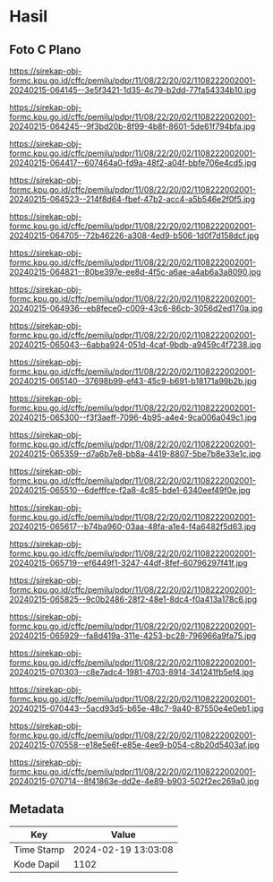 # Hasil

## Foto C Plano

https://sirekap-obj-formc.kpu.go.id/cffc/pemilu/pdpr/11/08/22/20/02/1108222002001-20240215-064145--3e5f3421-1d35-4c79-b2dd-77fa54334b10.jpg

https://sirekap-obj-formc.kpu.go.id/cffc/pemilu/pdpr/11/08/22/20/02/1108222002001-20240215-064245--9f3bd20b-8f99-4b8f-8601-5de61f794bfa.jpg

https://sirekap-obj-formc.kpu.go.id/cffc/pemilu/pdpr/11/08/22/20/02/1108222002001-20240215-064417--607464a0-fd9a-48f2-a04f-bbfe706e4cd5.jpg

https://sirekap-obj-formc.kpu.go.id/cffc/pemilu/pdpr/11/08/22/20/02/1108222002001-20240215-064523--214f8d64-fbef-47b2-acc4-a5b546e2f0f5.jpg

https://sirekap-obj-formc.kpu.go.id/cffc/pemilu/pdpr/11/08/22/20/02/1108222002001-20240215-064705--72b46226-a308-4ed9-b506-1d0f7d158dcf.jpg

https://sirekap-obj-formc.kpu.go.id/cffc/pemilu/pdpr/11/08/22/20/02/1108222002001-20240215-064821--80be397e-ee8d-4f5c-a6ae-a4ab6a3a8090.jpg

https://sirekap-obj-formc.kpu.go.id/cffc/pemilu/pdpr/11/08/22/20/02/1108222002001-20240215-064936--eb8fece0-c009-43c6-86cb-3056d2ed170a.jpg

https://sirekap-obj-formc.kpu.go.id/cffc/pemilu/pdpr/11/08/22/20/02/1108222002001-20240215-065043--6abba924-051d-4caf-9bdb-a9459c4f7238.jpg

https://sirekap-obj-formc.kpu.go.id/cffc/pemilu/pdpr/11/08/22/20/02/1108222002001-20240215-065140--37698b99-ef43-45c9-b691-b18171a99b2b.jpg

https://sirekap-obj-formc.kpu.go.id/cffc/pemilu/pdpr/11/08/22/20/02/1108222002001-20240215-065300--f3f3aeff-7096-4b95-a4e4-9ca006a049c1.jpg

https://sirekap-obj-formc.kpu.go.id/cffc/pemilu/pdpr/11/08/22/20/02/1108222002001-20240215-065359--d7a6b7e8-bb8a-4419-8807-5be7b8e33e1c.jpg

https://sirekap-obj-formc.kpu.go.id/cffc/pemilu/pdpr/11/08/22/20/02/1108222002001-20240215-065510--6defffce-f2a8-4c85-bde1-6340eef49f0e.jpg

https://sirekap-obj-formc.kpu.go.id/cffc/pemilu/pdpr/11/08/22/20/02/1108222002001-20240215-065617--b74ba960-03aa-48fa-a1e4-f4a6482f5d63.jpg

https://sirekap-obj-formc.kpu.go.id/cffc/pemilu/pdpr/11/08/22/20/02/1108222002001-20240215-065719--ef6449f1-3247-44df-8fef-60796297f41f.jpg

https://sirekap-obj-formc.kpu.go.id/cffc/pemilu/pdpr/11/08/22/20/02/1108222002001-20240215-065825--9c0b2486-28f2-48e1-8dc4-f0a413a178c6.jpg

https://sirekap-obj-formc.kpu.go.id/cffc/pemilu/pdpr/11/08/22/20/02/1108222002001-20240215-065929--fa8d419a-311e-4253-bc28-796966a9fa75.jpg

https://sirekap-obj-formc.kpu.go.id/cffc/pemilu/pdpr/11/08/22/20/02/1108222002001-20240215-070303--c8e7adc4-1981-4703-8914-341241fb5ef4.jpg

https://sirekap-obj-formc.kpu.go.id/cffc/pemilu/pdpr/11/08/22/20/02/1108222002001-20240215-070443--5acd93d5-b65e-48c7-9a40-87550e4e0eb1.jpg

https://sirekap-obj-formc.kpu.go.id/cffc/pemilu/pdpr/11/08/22/20/02/1108222002001-20240215-070558--e18e5e6f-e85e-4ee9-b054-c8b20d5403af.jpg

https://sirekap-obj-formc.kpu.go.id/cffc/pemilu/pdpr/11/08/22/20/02/1108222002001-20240215-070714--8f41863e-dd2e-4e89-b903-502f2ec269a0.jpg


## Metadata

| Key        | Value               |
| ---------- | ------------------- |
| Time Stamp | 2024-02-19 13:03:08 |
| Kode Dapil | 1102                |



